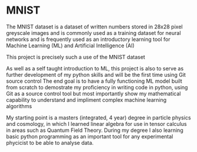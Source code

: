 # MNIST

The MNIST dataset is a dataset of written numbers stored in 28x28 pixel greyscale images and is commonly used as a training dataset for neural networks and is frequently used as an introductory learning tool for Machine Learning (ML) and Artificial Intelligence (AI)

This project is precisely such a use of the MNIST dataset

As well as a self taught introduction to ML, this project is also to serve as further development of my python skills and will be the first time using Git source control
The end goal is to have a fully functioning ML model built from scratch to demostrate my proficiency in writing code in python, using Git as a source control tool but most importantly show my mathematical capability to understand and impliment complex machine learning algorithms 

My starting point is a masters (integrated, 4 year) degree in particle physics and cosmology, in which I learned linear algebra for use in tensor calculus in areas such as Quantum Field Theory. During my degree I also learning basic python programming as an important tool for any experimental phycicist to be able to analyse data.
